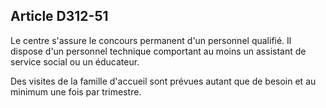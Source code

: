 ## Article D312-51

Le centre s'assure le concours permanent d'un personnel qualifié. Il dispose d'un personnel technique
comportant au moins un assistant de service social ou un éducateur.

Des visites de la famille d'accueil sont prévues autant que de besoin et au minimum une fois par trimestre.

